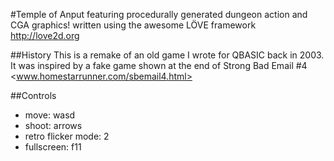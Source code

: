 #Temple of Anput
featuring procedurally generated dungeon action and CGA graphics!
written using the awesome LÖVE framework <http://love2d.org>

##History
This is a remake of an old game I wrote for QBASIC back in 2003.  It was
inspired by a fake game shown at the end of Strong Bad Email #4
<www.homestarrunner.com/sbemail4.html>

##Controls
* move: wasd
* shoot: arrows
* retro flicker mode: 2
* fullscreen: f11
